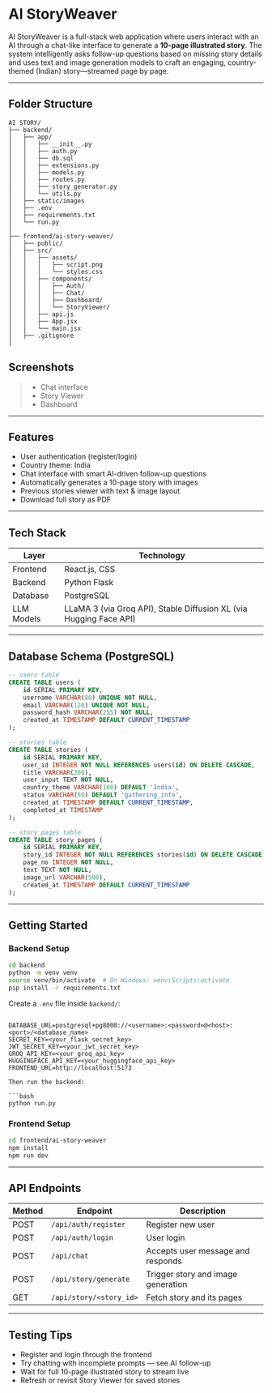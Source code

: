 # AI StoryWeaver 

AI StoryWeaver is a full-stack web application where users interact with an AI through a chat-like interface to generate a **10-page illustrated story**. The system intelligently asks follow-up questions based on missing story details and uses text and image generation models to craft an engaging, country-themed (Indian) story—streamed page by page.

---

## Folder Structure

```
AI STORY/
├── backend/
│   ├── app/
│   │   ├── __init__.py
│   │   ├── auth.py
│   │   ├── db.sql
│   │   ├── extensions.py
│   │   ├── models.py
│   │   ├── routes.py
│   │   ├── story_generator.py
│   │   └── utils.py
│   ├── static/images
│   ├── .env
│   ├── requirements.txt
│   └── run.py
│
├── frontend/ai-story-weaver/
│   ├── public/
│   ├── src/
│   │   ├── assets/
│   │   │   ├── script.png
│   │   │   └── styles.css
│   │   ├── components/
│   │   │   ├── Auth/
│   │   │   ├── Chat/
│   │   │   ├── Dashboard/
│   │   │   └── StoryViewer/
│   │   ├── api.js
│   │   ├── App.jsx
│   │   └── main.jsx
│   ├── .gitignore
│   
```

## Screenshots

> - Chat interface
> - Story Viewer
> - Dashboard

---

## Features

- User authentication (register/login)
- Country theme: India
- Chat interface with smart AI-driven follow-up questions
- Automatically generates a 10-page story with images 
- Previous stories viewer with text & image layout
- Download full story as PDF

---

## Tech Stack

| Layer       | Technology          |
|-------------|---------------------|
| Frontend    | React.js, CSS |
| Backend     | Python Flask         |
| Database    | PostgreSQL           |
| LLM Models   | LLaMA 3 (via Groq API), Stable Diffusion XL (via Hugging Face API) |


---

## Database Schema (PostgreSQL)

```sql
-- users table
CREATE TABLE users (
    id SERIAL PRIMARY KEY,
    username VARCHAR(80) UNIQUE NOT NULL,
    email VARCHAR(120) UNIQUE NOT NULL,
    password_hash VARCHAR(255) NOT NULL,
    created_at TIMESTAMP DEFAULT CURRENT_TIMESTAMP
);

-- stories table
CREATE TABLE stories (
    id SERIAL PRIMARY KEY,
    user_id INTEGER NOT NULL REFERENCES users(id) ON DELETE CASCADE,
    title VARCHAR(200),
    user_input TEXT NOT NULL,
    country_theme VARCHAR(100) DEFAULT 'India',
    status VARCHAR(50) DEFAULT 'gathering_info',
    created_at TIMESTAMP DEFAULT CURRENT_TIMESTAMP,
    completed_at TIMESTAMP
);

-- story_pages table
CREATE TABLE story_pages (
    id SERIAL PRIMARY KEY,
    story_id INTEGER NOT NULL REFERENCES stories(id) ON DELETE CASCADE,
    page_no INTEGER NOT NULL,
    text TEXT NOT NULL,
    image_url VARCHAR(500),
    created_at TIMESTAMP DEFAULT CURRENT_TIMESTAMP
);
```

---


##  Getting Started

### Backend Setup

```bash
cd backend
python -m venv venv
source venv/bin/activate  # On Windows: venv\Scripts\activate
pip install -r requirements.txt
```

Create a `.env` file inside `backend/`:

```env

DATABASE_URL=postgresql+pg8000://<username>:<password>@<host>:<port>/<database_name>
SECRET_KEY=<your_flask_secret_key>
JWT_SECRET_KEY=<your_jwt_secret_key>
GROQ_API_KEY=<your_groq_api_key>
HUGGINGFACE_API_KEY=<your_huggingface_api_key>
FRONTEND_URL=http://localhost:5173

```
```
Then run the backend:

```bash
python run.py
```



### Frontend Setup

```bash
cd frontend/ai-story-weaver
npm install
npm run dev
```

---

## API Endpoints

| Method | Endpoint                | Description                            |
|--------|-------------------------|----------------------------------------|
| POST   | `/api/auth/register`    | Register new user                      |
| POST   | `/api/auth/login`       | User login                             |
| POST   | `/api/chat`             | Accepts user message and responds      |
| POST   | `/api/story/generate`   | Trigger story and image generation     |
| GET    | `/api/story/<story_id>` | Fetch story and its pages              |


---


## Testing Tips

- Register and login through the frontend
- Try chatting with incomplete prompts — see AI follow-up
- Wait for full 10-page illustrated story to stream live
- Refresh or revisit Story Viewer for saved stories






